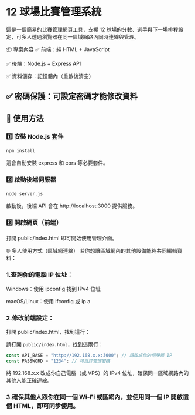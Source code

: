 # 12 球場比賽管理系統
這是一個簡易的比賽管理網頁工具，支援 12 球場的分數、選手與下一場排程設定，可多人透過瀏覽器在同一區域網路內同時連線與管理。

📦 專案內容
✅ 前端：純 HTML + JavaScript

✅ 後端：Node.js + Express API

✅ 資料儲存：記憶體內（重啟後清空）

✅ 密碼保護：可設定密碼才能修改資料
---

## 🚀 使用方法

### 1️⃣ 安裝 Node.js 套件

```bash
npm install
```
這會自動安裝 express 和 cors 等必要套件。

### 2️⃣ 啟動後端伺服器

```bash
node server.js
```
啟動後，後端 API 會在 http://localhost:3000 提供服務。

### 3️⃣ 開啟網頁（前端）
打開 public/index.html 即可開始使用管理介面。

🌐 多人使用方式（區域網連線）
若你想讓區域網內的其他設備能夠共同編輯資料：

### 1.查詢你的電腦 IP 位址：

Windows：使用 ipconfig 找到 IPv4 位址

macOS/Linux：使用 ifconfig 或 ip a

### 2.修改前端設定：

打開 public/index.html，找到這行：

請打開 `public/index.html`，找到這兩行：

```js
const API_BASE = "http://192.168.x.x:3000"; // 請改成你的伺服器 IP
const PASSWORD = "1234"; // 可自訂管理密碼
```
將 192.168.x.x 改成你自己電腦（或 VPS）的 IPv4 位址，確保同一區域網路內的其他人能正確連線。

### 3.確保其他人跟你在同一個 Wi-Fi 或區網內，並使用同一個 IP 開啟這個 HTML，即可同步使用。


